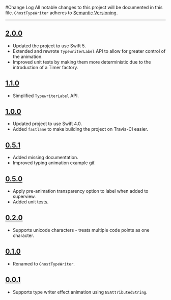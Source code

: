 #Change Log
All notable changes to this project will be documented in this file.
`GhostTypeWriter` adheres to [Semantic Versioning](http://semver.org/).

---

## [2.0.0](https://github.com/wibosco/GhostTypewriter/releases/tag/2.0.0)

* Updated the project to use Swift 5.
* Extended and rewrote `TypewriterLabel` API to allow for greater control of the animation.
* Improved unit tests by making them more deterministic due to the introduction of a Timer factory.

## [1.1.0](https://github.com/wibosco/GhostTypewriter/releases/tag/1.1.0)

* Simplified `TypewriterLabel` API.

## [1.0.0](https://github.com/wibosco/GhostTypewriter/releases/tag/1.0.0)

* Updated project to use Swift 4.0.
* Added `fastlane` to make building the project on Travis-CI easier.

## [0.5.1](https://github.com/wibosco/GhostTypewriter/releases/tag/0.5.1)

* Added missing documentation.
* Improved typing animation example gif.

## [0.5.0](https://github.com/wibosco/GhostTypewriter/releases/tag/0.5.0)

* Apply pre-animation transparency option to label when added to superview.
* Added unit tests.

## [0.2.0](https://github.com/wibosco/GhostTypewriter/releases/tag/0.2.0)

* Supports unicode characters - treats multiple code points as one character.

## [0.1.0](https://github.com/wibosco/GhostTypewriter/releases/tag/0.1.0)

* Renamed to `GhostTypeWriter`.

## [0.0.1](https://github.com/wibosco/GhostTypewriter/releases/tag/0.0.1)

* Supports type writer effect animation using `NSAttributedString`.
